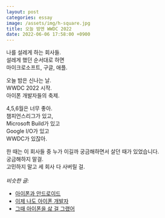```yaml
---
layout: post
categories: essay
image: /assets/img/h-square.jpg
title: 오늘 밤엔 WWDC 2022
date: 2022-06-06 17:58:00 +0900
---
```


나를 설레게 하는 회사들.  
설레게 했던 순서대로 하면  
마이크로소프트, 구글, 애플.

오늘 밤은 신나는 날.  
WWDC 2022 시작.  
아이폰 개발자들의 축제.

4,5,6월은 너무 좋아.  
챔피언스리그가 있고,  
Microsoft Build가 있고  
Google I/O가 있고  
WWDC가 있잖아.

한 때는 이 회사들 중 누가 이길까 궁금해하면서 살던 때가 있었습니다.  
궁금해하지 말걸.  
고민하지 말고 세 회사 다 사버릴 걸.
<br>
<br>
*비슷한 글:*
* [아이폰과 안드로이드](/essay/2022/02/12/ios-android.html)
* [이제 나도 아이폰 개발자](/essay/2022/06/13/ios-developer-too.html)
* [그때 아이폰을 삻 걸 그랬어](/essay/2021/09/26/그때-아이폰을-살-걸-그랬어.html)